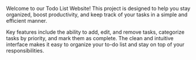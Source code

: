 Welcome to our Todo List Website! This project is designed to help you stay organized, boost productivity, and keep track of your tasks in a simple and efficient manner.

Key features include the ability to add, edit, and remove tasks, categorize tasks by priority, and mark them as complete. The clean and intuitive interface makes it easy to organize your to-do list and stay on top of your responsibilities.
